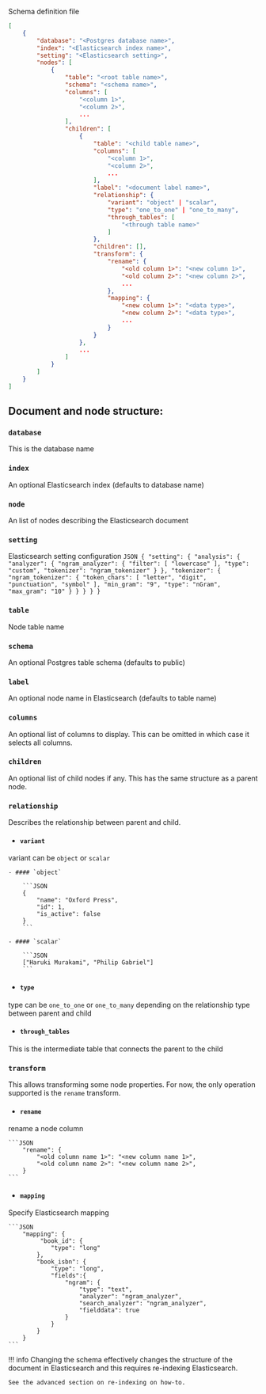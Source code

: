 Schema definition file

```JSON
[
    {
        "database": "<Postgres database name>",
        "index": "<Elasticsearch index name>",
        "setting": "<Elasticsearch setting>",
        "nodes": [
            {
                "table": "<root table name>",
                "schema": "<schema name>",
                "columns": [
                    "<column 1>",
                    "<column 2>",
                    ...
                ],
                "children": [
                    {
                        "table": "<child table name>",
                        "columns": [
                            "<column 1>",
                            "<column 2>",
                            ...
                        ],
                        "label": "<document label name>",
                        "relationship": {
                            "variant": "object" | "scalar",
                            "type": "one_to_one" | "one_to_many",
                            "through_tables": [
                                "<through table name>"
                            ]
                        },
                        "children": [],
                        "transform": {
                            "rename": {
                                "<old column 1>": "<new column 1>",
                                "<old column 2>": "<new column 2>",
                                ...
                            },
                            "mapping": {
                                "<new column 1>": "<data type>",
                                "<new column 2>": "<data type>",
                                ...
                            }
                        }
                    },
                    ...
                ]
            }
        ]
    }
]
```


## Document and node structure:

### `database`
This is the database name

### `index`
An optional Elasticsearch index (defaults to database name)

### `node`
An list of nodes describing the Elasticsearch document

### `setting`
Elasticsearch setting configuration
    ```JSON
    {
        "setting": {
            "analysis": {
                "analyzer": {
                    "ngram_analyzer": {
                        "filter": [
                            "lowercase"
                        ],
                        "type": "custom",
                        "tokenizer": "ngram_tokenizer"
                    }
                },
                "tokenizer": {
                    "ngram_tokenizer": {
                        "token_chars": [
                            "letter",
                            "digit",
                            "punctuation",
                            "symbol"
                        ],
                        "min_gram": "9",
                        "type": "nGram",
                        "max_gram": "10"
                    }
                }
            }
        }
    }
    ```

### `table`
Node table name

### `schema`
An optional Postgres table schema (defaults to public)

### `label`
An optional node name in Elasticsearch (defaults to table name)

### `columns`
An optional list of columns to display. This can be omitted in which case it selects all
columns.

### `children`
An optional list of child nodes if any.
This has the same structure as a parent node.

### `relationship`
Describes the relationship between parent and child.

- #### `variant`
variant can be `object` or `scalar`

    - #### `object`

        ```JSON
        {
            "name": "Oxford Press",
            "id": 1,
            "is_active": false
        }
        ```

    - #### `scalar`

        ```JSON
        ["Haruki Murakami", "Philip Gabriel"]
        ```

- #### `type`
type can be `one_to_one` or `one_to_many` depending on the relationship type between 
parent and child

- #### `through_tables`
This is the intermediate table that connects the parent to the child


### `transform`

This allows transforming some node properties.
For now, the only operation supported is the `rename` transform.

- #### `rename`
rename a node column

    ```JSON
        "rename": {
            "<old column name 1>": "<new column name 1>",
            "<old column name 2>": "<new column name 2>",
        }
    ```

- #### `mapping`
Specify Elasticsearch mapping

    ```JSON
        "mapping": {
             "book_id": {
                "type": "long"
            },
            "book_isbn": {
                "type": "long",
                "fields":{
                    "ngram": {
                        "type": "text",
                        "analyzer": "ngram_analyzer",
                        "search_analyzer": "ngram_analyzer",
                        "fielddata": true
                    }
                }
            }
        }
    ```

!!! info
    Changing the schema effectively changes the structure of the document in Elasticsearch 
    and this requires re-indexing Elasticsearch.

    See the advanced section on re-indexing on how-to.